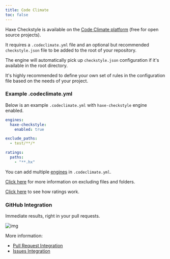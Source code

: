 ```yaml
---
title: Code Climate
toc: false
---
```


Haxe Checkstyle is available on the [Code Climate platform](https://docs.codeclimate.com/docs/haxe-checkstyle) (free for open source projects).

It requires a `.codeclimate.yml` file and an optional but recommended `checkstyle.json` file to be added to the root of your repository.

The engine will automatically pick up `checkstyle.json` configuration if it's available in the root directory.

It's highly recommended to define your own set of rules in the configuration file based on the needs of your project.

### Example .codeclimate.yml

Below is an example `.codeclimate.yml` with `haxe-checkstyle` engine enabled.

```yml
engines:
  haxe-checkstyle:
    enabled: true

exclude_paths:
  - test/**/*

ratings:
  paths:
    - "**.hx"

```

You can add multiple [engines](https://docs.codeclimate.com/docs/list-of-engines) in `.codeclimate.yml`.

[Click here](https://docs.codeclimate.com/docs/excluding-files-and-folders) for more information on excluding files and folders.

[Click here](https://docs.codeclimate.com/docs/ratings) to see how ratings work.

### GitHub Integration

Immediate results, right in your pull requests.

![img](https://codeclimate.com/marketing/images/features/pull_requests-67ad7029.png)

More information:

- [Pull Request Integration](https://docs.codeclimate.com/docs/github-pull-request-integration)
- [Issues Integration](https://docs.codeclimate.com/docs/github-issues-integration)
